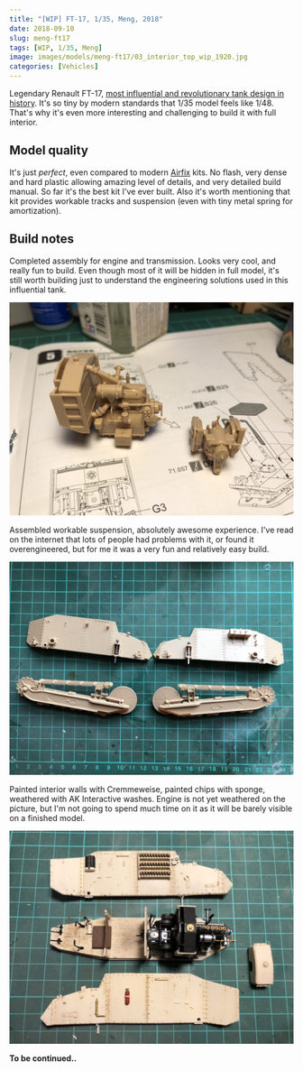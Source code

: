 ```yaml
---
title: "[WIP] FT-17, 1/35, Meng, 2018"
date: 2018-09-10
slug: meng-ft17
tags: [WIP, 1/35, Meng]
image: images/models/meng-ft17/03_interior_top_wip_1920.jpg
categories: [Vehicles]
---
```


Legendary Renault FT-17, [most influential and revolutionary tank design in history](https://en.wikipedia.org/wiki/Renault_FT).
It's so tiny by modern standards that 1/35 model feels like 1/48. That's why it's even more interesting and challenging to build it with full interior.

## Model quality
It's just *perfect*, even compared to modern [Airfix](/tags/airfix) kits. No flash, very dense and hard plastic allowing amazing level of details, and very detailed build manual.
So far it's the best kit I've ever built. Also it's worth mentioning that kit provides workable tracks and suspension (even with tiny metal spring for amortization).

## Build notes

Completed assembly for engine and transmission. Looks very cool, and really fun to build. Even though most of it will be hidden in full model, it's still worth building just to understand the engineering solutions used in this influential tank.

![engine WIP](/images/models/meng-ft17/00_engine_wip_1920.jpg)

Assembled workable suspension, absolutely awesome experience.
I've read on the internet that lots of people had problems with it, or found it overengineered, but for me it was a very fun and relatively easy build.

![suspension WIP](/images/models/meng-ft17/01_suspension_wip_1920.jpg)

Painted interior walls with Cremmeweise, painted chips with sponge, weathered with AK Interactive washes.
Engine is not yet weathered on the picture, but I'm not going to spend much time on it as it will be barely visible on a finished model.

![interior top WIP](/images/models/meng-ft17/03_interior_top_wip_1920.jpg)

**To be continued..**
